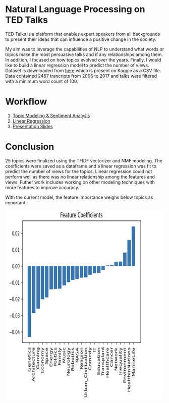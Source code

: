 # Natural Language Processing on TED Talks

TED Talks is a platform that enables expert speakers from all backgrounds to present their ideas that can influence a positive change in the society.

My aim was to leverage the capabilities of NLP to understand what words or topics make the most persuasive talks and if any relationships among them. In addition, I focused on how topics evolved over the years. Finally, I would like to build a linear regression model to predict the number of views.
Dataset is downloaded from [here](https://www.kaggle.com/rounakbanik/ted-talks) which is present on Kaggle as a CSV file. Data contained 2467 trancripts from 2006 to 2017 and talks were filtered with a minimum word count of 100.

# Workflow
1. [Topic Modeling & Sentiment Analysis](Final_submission/NLP_TopicModeling.ipynb)
2. [Linear Regression](Final_submission/NLP_Linear_Regression.ipynb)
3. [Presentation Slides](https://github.com/PrasunaM/TED_Talks-MetisNLP/blob/6ef7212542bd2ee12a289ea44ca318c8b0b6be3f/Final_submission/MetisNLPSlides.pdf)

# Conclusion

25 topics were finalized using the TFIDF vectorizer and NMF modeling. The coefficients were saved as a dataframe and a linear regression was fit to predict the number of views for the topics. Linear regression could not perform well as there was no linear relationship among the features and views. Futher work includes working on other modeling techniques with more features to improve accuracy. 

With the current model, the feature importance weighs below topics as important - 

<img src="TedTalks_features.png" alt="TedTalk_features" width="800" height = "600"/> 


   
